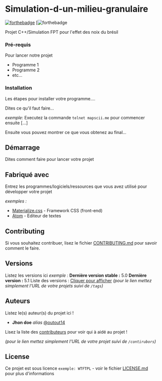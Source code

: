 # Simulation-d-un-milieu-granulaire


[![forthebadge](http://forthebadge.com/images/badges/built-with-love.svg)](http://forthebadge.com) [![forthebadge](https://www.google.com/url?sa=i&url=http%3A%2F%2Fwww.magistere-physique.universite-paris-saclay.fr%2FIMG%2Fpdf%2Fplaquette_2018.pdf&psig=AOvVaw06p_XR8dHiR_goy8W1BRNZ&ust=1650063235050000&source=images&cd=vfe&ved=0CAwQjRxqFwoTCNj0xOTSlPcCFQAAAAAdAAAAABAD)

Projet C++/Simulation FPT pour l'effet des noix du brésil

### Pré-requis

Pour lancer notre projet 

- Programme 1
- Programme 2
- etc...

### Installation

Les étapes pour installer votre programme....

Dites ce qu'il faut faire...

_exemple_: Executez la commande ``telnet mapscii.me`` pour commencer ensuite [...]


Ensuite vous pouvez montrer ce que vous obtenez au final...

## Démarrage

Dites comment faire pour lancer votre projet

## Fabriqué avec

Entrez les programmes/logiciels/ressources que vous avez utilisé pour développer votre projet

_exemples :_
* [Materialize.css](http://materializecss.com) - Framework CSS (front-end)
* [Atom](https://atom.io/) - Editeur de textes

## Contributing

Si vous souhaitez contribuer, lisez le fichier [CONTRIBUTING.md](https://example.org) pour savoir comment le faire.

## Versions
Listez les versions ici 
_exemple :_
**Dernière version stable :** 5.0
**Dernière version :** 5.1
Liste des versions : [Cliquer pour afficher](https://github.com/your/project-name/tags)
_(pour le lien mettez simplement l'URL de votre projets suivi de ``/tags``)_

## Auteurs
Listez le(s) auteur(s) du projet ici !
* **Jhon doe** _alias_ [@outout14](https://github.com/outout14)

Lisez la liste des [contributeurs](https://github.com/your/project/contributors) pour voir qui à aidé au projet !

_(pour le lien mettez simplement l'URL de votre projet suivi de ``/contirubors``)_

## License

Ce projet est sous licence ``exemple: WTFTPL`` - voir le fichier [LICENSE.md](LICENSE.md) pour plus d'informations
